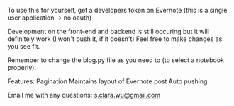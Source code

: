 To use this for yourself, get a developers token on Evernote (this is a
single user application -> no oauth)

Development on the front-end and backend is still occuring but it will
definitely work (I won't push it, if it doesn't) Feel free to make
changes as you see fit.

Remember to change the blog.py file as you need to (to select a notebook
properly).

Features:
Pagination
Maintains layout of Evernote post
Auto pushing

Email me with any questions: s.clara.wu@gmail.com
